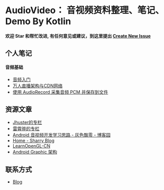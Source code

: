 # AudioVideo： 音视频资料整理、笔记、Demo By Kotlin
**欢迎 Star 和帮忙改进, 有任何意见或建议，到这里提出 [Create New Issue](https://github.com/Bacchuc/AudioVideo/issues/new)**

## 个人笔记

#### 音频基础
- [音频入门](https://github.com/Bacchuc/AudioVideo/blob/master/notelib/src/main/java/com/bacchus/notelib/imooc/%E9%9F%B3%E9%A2%91%E5%85%A5%E9%97%A8.md)   
- [万人直播架构与CDN网络](https://github.com/Bacchuc/AudioVideo/blob/master/notelib/src/main/java/com/bacchus/notelib/imooc/%E4%B8%87%E4%BA%BA%E7%9B%B4%E6%92%AD%E6%9E%B6%E6%9E%84%E4%B8%8ECDN%E7%BD%91%E7%BB%9C.md)
- [使用 AudioRecord 采集音频 PCM 并保存到文件](https://github.com/Bacchuc/AudioVideo/blob/master/notelib/src/main/java/com/bacchus/notelib/cnblog/Android%20%E9%9F%B3%E8%A7%86%E9%A2%91%E5%BC%80%E5%8F%91(%E4%BA%8C)%EF%BC%9A%E4%BD%BF%E7%94%A8%20AudioRecord%20%E9%87%87%E9%9B%86%E9%9F%B3%E9%A2%91PCM%E5%B9%B6%E4%BF%9D%E5%AD%98%E5%88%B0%E6%96%87%E4%BB%B6%EF%BC%88%E5%AD%A6%E4%B9%A0%E7%AC%94%E8%AE%B0%EF%BC%89.md)


## 资源文章
- [Jhuster的专栏](https://blog.51cto.com/ticktick/category15.html)
- [雷霄骅的专栏](https://blog.csdn.net/leixiaohua1020)
- [Android 音视频开发学习思路 - 灰色飘零 - 博客园](https://www.cnblogs.com/renhui/p/7452572.html)
- [Home - Sharry Blog](https://sharrychoo.github.io/blog/)
- [LearnOpenGL-CN](https://learnopengl-cn.readthedocs.io/zh/latest/)
- [Android Graphic 架构](https://source.android.com/devices/graphics/)

## 联系方式
- [Blog](https://blog.csdn.net/qq_35699070)
